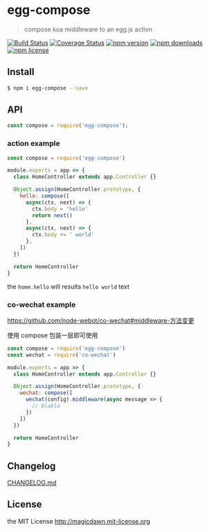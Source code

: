 # egg-compose
> compose koa middleware to an egg.js action

[![Build Status](https://img.shields.io/travis/magicdawn/egg-compose.svg?style=flat-square)](https://travis-ci.org/magicdawn/egg-compose)
[![Coverage Status](https://img.shields.io/codecov/c/github/magicdawn/egg-compose.svg?style=flat-square)](https://codecov.io/gh/magicdawn/egg-compose)
[![npm version](https://img.shields.io/npm/v/egg-compose.svg?style=flat-square)](https://www.npmjs.com/package/egg-compose)
[![npm downloads](https://img.shields.io/npm/dm/egg-compose.svg?style=flat-square)](https://www.npmjs.com/package/egg-compose)
[![npm license](https://img.shields.io/npm/l/egg-compose.svg?style=flat-square)](http://magicdawn.mit-license.org)

## Install
```sh
$ npm i egg-compose --save
```

## API
```js
const compose = require('egg-compose');
```

### action example
```js
const compose = require('egg-compose')

module.exports = app => {
  class HomeController extends app.Controller {}

  Object.assign(HomeController.prototype, {
    hello: compose([
      async(ctx, next) => {
        ctx.body = 'hello'
        return next()
      },
      async(ctx, next) => {
        ctx.body += ' world'
      },
    ])
  })

  return HomeController
}
```

the `home.hello` will results `hello world` text

### co-wechat example
https://github.com/node-webot/co-wechat#middleware-方法变更

使用 compose 包装一层即可使用

```js
const compose = require('egg-compose')
const wechat = require('co-wechat')

module.exports = app => {
  class HomeController extends app.Controller {}

  Object.assign(HomeController.prototype, {
    wechat: compose([
      wechat(config).middleware(async message => {
        // blabla
      })
    ])
  })

  return HomeController
}
```

## Changelog
[CHANGELOG.md](CHANGELOG.md)

## License
the MIT License http://magicdawn.mit-license.org
